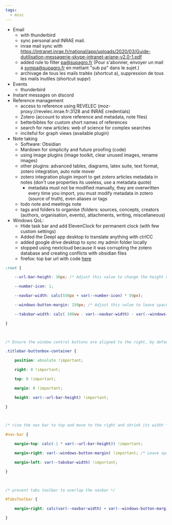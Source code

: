 ```yaml
---
tags:
  - misc
---
```

- Email
	- with thunderbird
	- sync personal and INRAE mail.
	- inrae mail sync with https://intranet.inrae.fr/national/app/uploads/2020/03/Guide-dutilisation-messagerie-skype-intranet-ariane-v2.0-1.pdf
	- added rule to filter pa@supagro.fr (Pour s'abonner, envoyer un mail à [sympa@supagro.fr](mailto:sympa@supagro.fr) en mettant "sub pa" dans le sujet.)
	- archivage de tous les mails traités (shortcut a), suppression de tous les mails inutiles (shortcut suppr)
- Events
	- thunderbird
- Instant messages on discord
- Reference management
	- access to reference using REVELEC (moz-proxy://revelec.inrae.fr:3128 and INRAE credentials)
	- Zotero (account to store reference and metadata, note files)
	- betterbibtex for custom short names of references
	- search for new articles: web of science for complex searches
	- inciteful for graph views (available plugin)
- Note taking
	- Software: Obsidian
	- Mardown for simplicity and future proofing (code)
	- using image plugins (image toolkit, clear unused images, rename images)
	- other plugins: advanced tables, diagrams, latex suite, text format, zotero integration, auto note mover
	- zotero integration plugin import to get zotero articles metadata in notes (don't use properties its useless, use a metadata quote)
		- metadata must not be modified manually, they are overwritten every time you import, you must modify metadata in zotero (source of truth), even aliases or tags
	- todo note and meetings note
	- tags and folders to organise (folders: sources, concepts, creators (authors, organisation, events), attachments, writing, miscellaneous)
- Windows QoL:
	- Hide task bar and add ElevenClock for permanent clock (with few custom settings)
	- Added the Deepl app desktop to translate anything with ctrlCC
	- added google drive desktop to sync my admin folder locally
	- stopped using nextcloud because it was corrupting the zotero database and creating conflicts with obsidian files
	- firefox: top bar url with code [here](file:\\\C:\Users\aburg\AppData\Roaming\Mozilla\Firefox\Profiles\ord7oguv.default-release\chrome\userChrome.css)



```css
:root {

    --url-bar-height: 36px; /* Adjust this value to change the height of the url bar */

    --number-icon: 1;

    --navbar-width: calc(550px + var(--number-icon) * 50px);

    --windows-button-margin: 150px; /* Adjust this value to leave space for window buttons */

    --tabsbar-width: calc( 100vw - var(--navbar-width) - var(--windows-button-margin)) !important; /* Adjust this value to change the width of the tabs bar */

}

  

/* Ensure the window control buttons are aligned to the right, by default it is after the tab bar */

.titlebar-buttonbox-container {

    position: absolute !important;

    right: 0 !important;

    top: 0 !important;

    margin: 0 !important;

    height: var(--url-bar-height) !important;

}

  

/* rise the nav bar to top and move to the right and shrink its width */

#nav-bar {

    margin-top: calc(-1 * var(--url-bar-height)) !important;

    margin-right: var(--windows-button-margin) !important; /* Leave space for the titlebar buttons */

    margin-left: var(--tabsbar-width) !important;

}

  

/* prevent tabs toolbar to overlap the navbar */

#TabsToolbar {

    margin-right: calc(var(--navbar-width) + var(--windows-button-margin)) !important;

}
```
